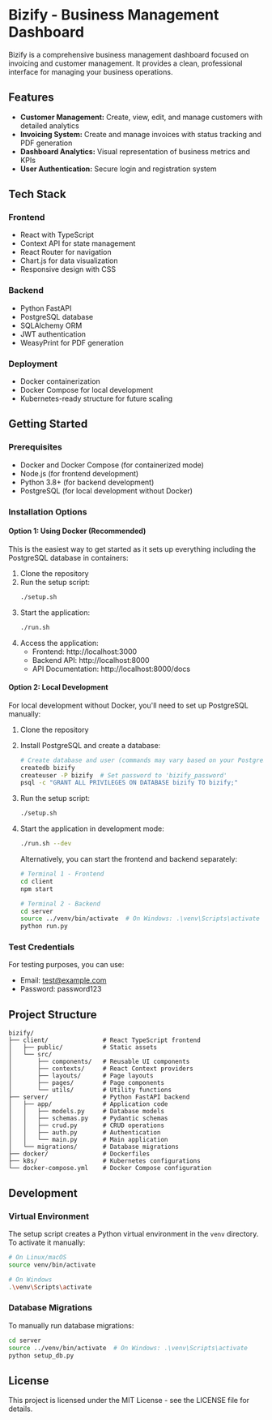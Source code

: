 # Bizify - Business Management Dashboard

Bizify is a comprehensive business management dashboard focused on invoicing and customer management. It provides a clean, professional interface for managing your business operations.

## Features

- **Customer Management:** Create, view, edit, and manage customers with detailed analytics
- **Invoicing System:** Create and manage invoices with status tracking and PDF generation
- **Dashboard Analytics:** Visual representation of business metrics and KPIs
- **User Authentication:** Secure login and registration system

## Tech Stack

### Frontend
- React with TypeScript
- Context API for state management
- React Router for navigation
- Chart.js for data visualization
- Responsive design with CSS

### Backend
- Python FastAPI
- PostgreSQL database
- SQLAlchemy ORM
- JWT authentication
- WeasyPrint for PDF generation

### Deployment
- Docker containerization
- Docker Compose for local development
- Kubernetes-ready structure for future scaling

## Getting Started

### Prerequisites
- Docker and Docker Compose (for containerized mode)
- Node.js (for frontend development)
- Python 3.8+ (for backend development)
- PostgreSQL (for local development without Docker)

### Installation Options

#### Option 1: Using Docker (Recommended)

This is the easiest way to get started as it sets up everything including the PostgreSQL database in containers:

1. Clone the repository
2. Run the setup script:
   ```bash
   ./setup.sh
   ```
3. Start the application:
   ```bash
   ./run.sh
   ```
4. Access the application:
   - Frontend: http://localhost:3000
   - Backend API: http://localhost:8000
   - API Documentation: http://localhost:8000/docs

#### Option 2: Local Development

For local development without Docker, you'll need to set up PostgreSQL manually:

1. Clone the repository
2. Install PostgreSQL and create a database:
   ```bash
   # Create database and user (commands may vary based on your PostgreSQL installation)
   createdb bizify
   createuser -P bizify  # Set password to 'bizify_password'
   psql -c "GRANT ALL PRIVILEGES ON DATABASE bizify TO bizify;"
   ```
3. Run the setup script:
   ```bash
   ./setup.sh
   ```
4. Start the application in development mode:
   ```bash
   ./run.sh --dev
   ```
   
   Alternatively, you can start the frontend and backend separately:
   ```bash
   # Terminal 1 - Frontend
   cd client
   npm start
   
   # Terminal 2 - Backend
   cd server
   source ../venv/bin/activate  # On Windows: .\venv\Scripts\activate
   python run.py
   ```

### Test Credentials

For testing purposes, you can use:
- Email: test@example.com
- Password: password123

## Project Structure

```
bizify/
├── client/               # React TypeScript frontend
│   ├── public/           # Static assets
│   └── src/
│       ├── components/   # Reusable UI components
│       ├── contexts/     # React Context providers
│       ├── layouts/      # Page layouts
│       ├── pages/        # Page components
│       └── utils/        # Utility functions
├── server/               # Python FastAPI backend
│   ├── app/              # Application code
│   │   ├── models.py     # Database models
│   │   ├── schemas.py    # Pydantic schemas
│   │   ├── crud.py       # CRUD operations
│   │   ├── auth.py       # Authentication
│   │   └── main.py       # Main application
│   └── migrations/       # Database migrations
├── docker/               # Dockerfiles
├── k8s/                  # Kubernetes configurations
└── docker-compose.yml    # Docker Compose configuration
```

## Development

### Virtual Environment

The setup script creates a Python virtual environment in the `venv` directory. To activate it manually:

```bash
# On Linux/macOS
source venv/bin/activate

# On Windows
.\venv\Scripts\activate
```

### Database Migrations

To manually run database migrations:

```bash
cd server
source ../venv/bin/activate  # On Windows: .\venv\Scripts\activate
python setup_db.py
```

## License

This project is licensed under the MIT License - see the LICENSE file for details.
